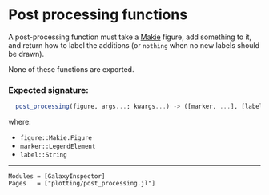 # Post processing functions

A post-processing function must take a [Makie](https://docs.makie.org/stable/) figure, add something to it, and return how to label the additions (or `nothing` when no new labels should be drawn).

None of these functions are exported.

### Expected signature:

```julia
  post_processing(figure, args...; kwargs...) -> ([marker, ...], [label, ...])
```

where:

  - `figure::Makie.Figure`
  - `marker::LegendElement`
  - `label::String`

---

```@autodocs
Modules = [GalaxyInspector]
Pages   = ["plotting/post_processing.jl"]
```